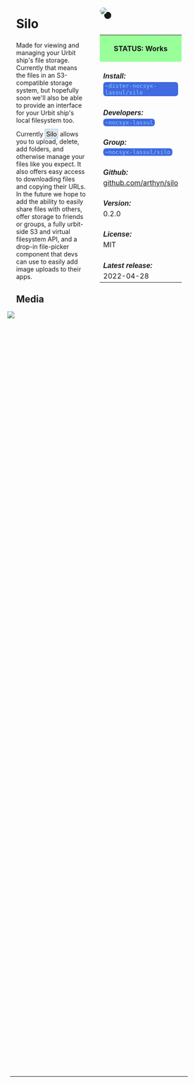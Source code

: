 <style>
	/* %wiki restyling */
.page a{display: inline-block;color: white;border: 1px solid black;margin-right: 6px;padding: 5px;background-color:#3366cc;border-radius:7px;}#page-title{display:none;}.sidebar{margin-right:-20px;padding-top:180px;background-image: url("https://i.imgur.com/enNS7bT.png");background-repeat:no-repeat;background-position-x:53%}#global-menu{border:2px solid cadetblue;}#global-menu a{display:block;margin-bottom:6px;}h1{font-size:2em;margin-top:0em}footer{text-align:left}
	/* Tooltip */
.tooltip {position: relative;display: inline-block;border-bottom: 1px dotted black;}
.tooltip .tooltiptext {visibility: hidden;width: 120px;background-color: black;color: #fff;text-align: center;padding: 5px 0;border-radius: 6px;
position: absolute;z-index: 1;}
.tooltip:hover .tooltiptext {visibility: visible;}
.logo {margin-top:-20px;margin-bottom:30px;margin-left:0px;box-shadow: 10px 10px;border-radius:30px;}
	/* Flexbox */
* {box-sizing: border-box;} body {margin: 0;} #main {display: flex;min-height: calc(100vh - 40vh);} #main > article {flex: 1;} #main > nav, #main > aside {flex: 0 0 20vw;} #main > nav {order: -1;} header{padding: 0em;} footer, article, nav, aside {padding: 1em;}
	/* Urmanac */
.urlink{display:inline-block;padding:1px 4px 1px 4px;font-family:monospace;color:LightSkyBlue; background:RoyalBlue;border-radius:6px;} .wlink{background-color: royalblue;border-radius: 0px;padding: 2px 2px 1px 2px;border: solid 1px lightskyblue;color: wheat;} .xlink{background-color: rgba(130, 130, 130, 20%);border-radius: 0px;padding: 2px 2px 1px 2px;border: solid 1px lightskyblue;color: black;} h5{margin-bottom:-1em;font-family:sans-serif}
img {max-width:100%;} .avator {border-radius:100px;width:48px;margin-right: 15px;} .tweet-wrap {max-width:490px;background: #fff;margin: 0 auto;margin-top: 50px;border-radius:3px;padding: 20px 30px 20px 10px;border-bottom: 1px solid #e6ecf0;border-top: 1px solid #e6ecf0;}.tweet-header {display: flex;align-items:flex-start;font-size:14px;}
.tweet-header-info {font-weight:bold;} .tweet-header-info span {color:#657786;font-weight:normal;margin-left: 5px;} .tweet-header-info p {font-weight:normal;margin-top: 5px;} .tweet-img-wrap {padding-left: 60px;}
</style>
<link href="https://fonts.googleapis.com/css?family=Asap" rel="stylesheet">
<link href="https://fonts.googleapis.com/css?family=Roboto" rel="stylesheet">



<div id="main"><article>

# Silo

Made for viewing and managing your Urbit ship's file storage. Currently that means the files in an S3-compatible storage system, but hopefully soon we'll also be able to provide an interface for your Urbit ship's local filesystem too.

Currently <span class="xlink">Silo</span> allows you to upload, delete, add folders, and otherwise manage your files like you expect. It also offers easy access to downloading files and copying their URLs. <br>
In the future we hope to add the ability to easily share files with others, offer storage to friends or groups, a fully urbit-side S3 and virtual filesystem API, and a drop-in file-picker component that devs can use to easily add image uploads to their apps.

## Media

<img src="https://i.imgur.com/SyJNyWS.png" style="margin-left:-20px;margin-top:-10px;max-width:320px">
<img src="https://i.imgur.com/54VwnSN.jpeg" style="margin-left:-20px;margin-top:-10px;max-width:320px">

</article><aside>

<img src="https://i.imgur.com/9CYquTu.png" class="logo">

<table style="width:100%">
  <tr><th style="background-color:#99ff99">

STATUS: Works

</th></tr>
  <tr><td>
	<h5>  Install: </h5><br><span class="urlink"> ~dister-nocsyx-lassul/silo </span>
  </td></tr>

  <tr><td>
	<h5>   Developers: </h5><br><span class="urlink"> ~nocsyx-lassul </span>
  </td></tr>

  <tr><td>
	<h5>  Group: </h5><br><span class="urlink"> ~nocsyx-lassul/silo </span>
  </td></tr>

  <tr><td>
	<h5>  Github: </h5><br> <a href="https://github.com/arthyn/silo">github.com/arthyn/silo</a>
  </td></tr>

  <tr><td>
	<h5>  Version: </h5><br> 0.2.0
  </td></tr>

  <tr><td>
	<h5>  License: </h5><br> MIT
  </td></tr>

  <tr><td>
	<h5>  Latest release: </h5><br> 2022-04-28
  </td></tr>

</table> 

</aside></div>

---------------------------------

